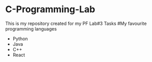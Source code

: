 # C-Programming-Lab
This is my repository created for my PF Lab#3 Tasks
#My favourite programming languages
+ Python
+ Java
+ C++
+ React
